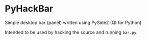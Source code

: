 PyHackBar
=========

Simple desktop bar (panel) written using PySide2 (Qt for Python).

Intended to be used by hacking the source and running `bar.py`.
